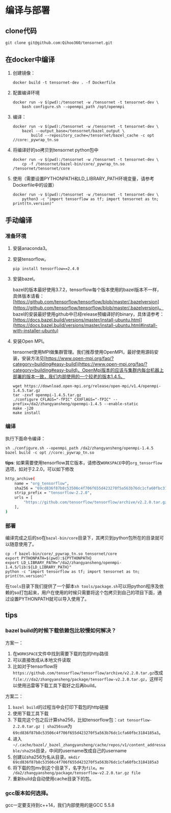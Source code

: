 # 编译与部署

## clone代码

    git clone git@github.com:Qihoo360/tensornet.git

## 在docker中编译

1. 创建镜像：
    ```
    docker build -t tensornet-dev . -f Dockerfile
    ```

2. 配置编译环境
    ```
    docker run -v $(pwd):/tensornet -w /tensornet -t tensornet-dev \
        bash configure.sh --openmpi_path /opt/openmpi
    ```

3. 编译：
    ```
    docker run -v $(pwd):/tensornet -w /tensornet -t tensornet-dev \
        bazel --output_base=/tensornet/bazel_output \
            build --repository_cache=/tensornet/bazel_cache -c opt //core:_pywrap_tn.so
    ```

4. 将编译好的so拷贝到tensornet python包中
    ```
    docker run -v $(pwd):/tensornet -w /tensornet -t tensornet-dev \
        cp -f /tensornet/bazel-bin/core/_pywrap_tn.so /tensornet/tensornet/core
    ```

5. 使用（需要设置PYTHONPATH和LD_LIBRARY_PATH环境变量，请参考Dockerfile中的设置）
    ```
    docker run -v $(pwd):/tensornet -w /tensornet -t tensornet-dev \
        python3 -c "import tensorflow as tf; import tensornet as tn; print(tn.version)"
    ```

## 手动编译

### 准备环境
1. 安装anaconda3。

2. 安装tensorflow。

    ```
    pip install tensorflow==2.4.0
    ```

3. 安装bazel。

    bazel的版本最好使用3.7.2，tensorflow每个版本使用的bazel版本不一样，具体版本请看：[https://github.com/tensorflow/tensorflow/blob/master/.bazelversion](https://github.com/tensorflow/tensorflow/blob/master/.bazelversion)。
    bazel的安装最好使用github中已经release预编译好的binary，具体请参考：[https://docs.bazel.build/versions/master/install-ubuntu.html](https://docs.bazel.build/versions/master/install-ubuntu.html#install-with-installer-ubuntu)

4. 安装Open MPI。

    tensornet使用MPI做集群管理。我们推荐使用OpenMPI，最好使用源码安装，安装方法见[https://www.open-mpi.org/faq/?category=building#easy-build](https://www.open-mpi.org/faq/?category=building#easy-build)。OpenMpi版本的应该与集群内每台机器上部署的版本一致，我们内部使用的一个较老的版本1.4.5。

    ```
    wget https://download.open-mpi.org/release/open-mpi/v1.4/openmpi-1.4.5.tar.gz
    tar -zxvf openmpi-1.4.5.tar.gz
    ./configure CFLAGS="-fPIC" CXXFlAGS="-fPIC" --prefix=/da2/zhangyansheng/openmpi-1.4.5 --enable-static
    make -j20
    make install
    ```

### 编译

执行下面命令编译：

    sh ./configure.sh --openmpi_path /da2/zhangyansheng/openmpi-1.4.5
    bazel build -c opt //core:_pywrap_tn.so

**tips**:
如果需要使用tensorflow其它版本，请修改`WORKSPACE`中的`org_tensorflow`选项，如对于2.2.0，可以如下修改

```bash
http_archive(
    name = "org_tensorflow",
    sha256 = "69cd836f87b8c53506c4f706f655d423270f5a563b76dc1cfa60fbc3184185a3",
    strip_prefix = "tensorflow-2.2.0",
    urls = [
        "https://github.com/tensorflow/tensorflow/archive/v2.2.0.tar.gz",
    ],
)
```

### 部署

编译完成之后的so在`bazal-bin/core`目录下，其拷贝到python包所在的目录就可以随意使用了。

    cp -f bazel-bin/core/_pywrap_tn.so tensornet/core
    export PYTHONPATH=$(pwd):${PYTHONPATH}
    export LD_LIBRARY_PATH="/da2/zhangyansheng/openmpi-1.4.5/lib:${LD_LIBRARY_PATH}"
    python -c "import tensorflow as tf; import tensornet as tn; print(tn.version)"

在`tools`目录下我们提供了一个脚本`sh tools/package.sh`可以将python程序及依赖的so打包起来，用户在使用的时候只需要将这个包拷贝到自己的项目下面，通过设置PYTHONPATH就可以导入使用了。

## tips

### bazel build的时候下载依赖包比较慢如何解决？

方案一：
1. 在`WORKSPACE`文件中找到需要下载的包的http路径
2. 可以直接改成从本地文件读取
3. 比如对于tensorflow将`https://github.com/tensorflow/tensorflow/archive/v2.2.0.tar.gz`改成`file:///da2/zhangyansheng/package/tensorflow-v2.2.0.tar.gz`，这样可以使用迅雷等下载工具下载好之后再build。

方案二：
1. `bazel build`的过程当中会打印下载包的http链接
2. 使用下载工具下载
3. 下载完这个包之后计算sha256，比如tensorflow包：`cat tensorflow-2.2.0.tar.gz | sha256sum`为`69cd836f87b8c53506c4f706f655d423270f5a563b76dc1cfa60fbc3184185a3`。
4. 进入`~/.cache/bazel/_bazel_zhangyansheng/cache/repos/v1/content_addressable/sha256`目录，中间的username改成自己的username
5. 创建以sha256为名从目录。`mkdir 69cd836f87b8c53506c4f706f655d423270f5a563b76dc1cfa60fbc3184185a3`
6. 将下载的包mv到这个目录下，名字为`file`。`mv /da2/zhangyansheng/package/tensorflow-v2.2.0.tar.gz file`
7. 重新build会自动使用cache目录下的包。

### gcc版本如何选择。

gcc一定要支持到c++14，我们内部使用的是GCC 5.5.8

